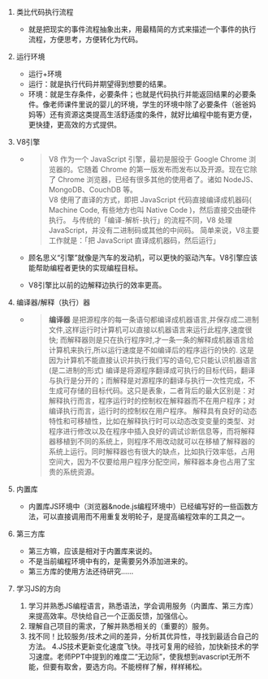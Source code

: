 
1. 类比代码执行流程
    + 就是把现实的事件流程抽象出来，用最精简的方式来描述一个事件的执行流程，方便思考，方便转化为代码。
2. 运行环境
    + 运行+环境
    + 运行：就是执行代码并期望得到想要的结果。
    + 环境：就是生存条件，必要条件；也就是代码执行并能返回结果的必要条件。像老师课件里说的婴儿的环境，学生的环境中除了必要条件（爸爸妈妈等）还有资源这类提高生活舒适度的条件，就好比编程中能有更方便，更快捷，更高效的方式提供。
3. V8引擎
    + >V8 作为一个 JavaScript 引擎，最初是服役于 Google Chrome 浏览器的。它随着 Chrome 的第一版发布而发布以及开源。现在它除了 Chrome 浏览器，已经有很多其他的使用者了。诸如 NodeJS、MongoDB、CouchDB 等。  
V8 使用了直译的方式，即把 JavaScript 代码直接编译成机器码( Machine Code, 有些地方也叫 Native Code )，然后直接交由硬件执行。
与传统的「编译-解析-执行」的流程不同，V8 处理 JavaScript，并没有二进制码或其他的中间码。
简单来说，V8主要工作就是：「把 JavaScript 直译成机器码，然后运行」

    + 顾名思义“引擎”就像是汽车的发动机，可以更快的驱动汽车。V8引擎应该能帮助编程者更快的实现编程目标。
    + V8引擎比以前的边解释边执行的效率更高。

4. 编译器/解释（执行）器 
    + > **编译器** 是把源程序的每一条语句都编译成机器语言,并保存成二进制文件,这样运行时计算机可以直接以机器语言来运行此程序,速度很快; 
而解释器则是只在执行程序时,才一条一条的解释成机器语言给计算机来执行,所以运行速度是不如编译后的程序运行的快的. 
这是因为计算机不能直接认识并执行我们写的语句,它只能认识机器语言(是二进制的形式)
编译是将源程序翻译成可执行的目标代码，翻译与执行是分开的；而解释是对源程序的翻译与执行一次性完成，不生成可存储的目标代码。这只是表象，二者背后的最大区别是：对解释执行而言，程序运行时的控制权在解释器而不在用户程序；对编译执行而言，运行时的控制权在用户程序。
解释具有良好的动态特性和可移植性，比如在解释执行时可以动态改变变量的类型、对程序进行修改以及在程序中插入良好的调试诊断信息等，而将解释器移植到不同的系统上，则程序不用改动就可以在移植了解释器的系统上运行。同时解释器也有很大的缺点，比如执行效率低，占用空间大，因为不仅要给用户程序分配空间，解释器本身也占用了宝贵的系统资源。
5. 内置库
    + 内置库JS环境中（浏览器&node.js编程环境中）已经编写好的一些函数方法，可以直接调用而不用重复发明轮子，是提高编程效率的工具之一。
6. 第三方库
    + 第三方嘛，应该是相对于内置库来说的。
    + 不是当前编程环境中有的，是需要另外添加进来的。
    + 第三方库的使用方法还待研究……
7. 学习JS的方向
    1. 学习并熟悉JS编程语言，熟悉语法，学会调用服务（内置库、第三方库）来提高效率。尽快给自己一个正面反馈，加强信心。
    2. 理解自己项目的需求，了解并熟悉相关的（重要的）服务。
    3. 找不同！比较服务/技术之间的差异，分析其优异性，寻找到最适合自己的方法。
    4.JS技术更新变化速度飞快。寻找可复用的经验，加快新技术的学习速度。老师PPT中提到的难度二“无边际”，使我想到avascript无所不能，但要有取舍，要选方向。不能榜样了解，样样稀松。
